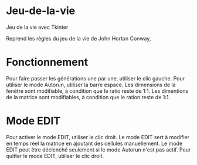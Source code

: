 # Jeu-de-la-vie
Jeu de la vie avec Tkinter

Reprend les règles du jeu de la vie de John Horton Conway,

# Fonctionnement
Pour faire passer les générations une par une, utiliser le clic gauche.
Pour utiliser le mode Autorun, utiliser la barre espace.
Les dimensions de la fenêtre sont modifiable, à condition que le ratio reste de 1:1.
Les dimentions de la matrice sont modifiables, à condition que le ration reste de 1:1.

# Mode EDIT
Pour activer le mode EDIT, utiliser le clic droit.
Le mode EDIT sert à modifier en temps réel la matrice en ajoutant des cellules manuellement.
Le mode EDIT peut être déclenché seulement si le mode Autorun n'est pas actif.
Pour quitter le mode EDIT, utiliser le clic droit.
